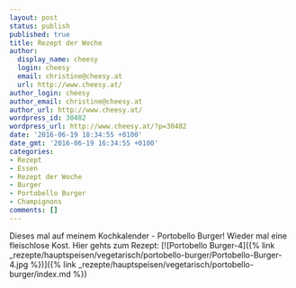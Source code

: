 ```yaml
---
layout: post
status: publish
published: true
title: Rezept der Woche
author:
  display_name: cheesy
  login: cheesy
  email: christine@cheesy.at
  url: http://www.cheesy.at/
author_login: cheesy
author_email: christine@cheesy.at
author_url: http://www.cheesy.at/
wordpress_id: 30482
wordpress_url: http://www.cheesy.at/?p=30482
date: '2016-06-19 18:34:55 +0100'
date_gmt: '2016-06-19 16:34:55 +0100'
categories:
- Rezept
- Essen
- Rezept der Woche
- Burger
- Portobello Burger
- Champignons
comments: []
---
```

Dieses mal auf meinem Kochkalender - Portobello Burger! Wieder mal eine fleischlose Kost.
Hier gehts zum Rezept:
[![Portobello Burger-4]({% link _rezepte/hauptspeisen/vegetarisch/portobello-burger/Portobello-Burger-4.jpg %})]({% link _rezepte/hauptspeisen/vegetarisch/portobello-burger/index.md %})
